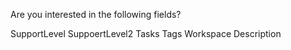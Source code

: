 Are you interested in the following fields?

SupportLevel
SuppoertLevel2
Tasks
Tags
Workspace
Description